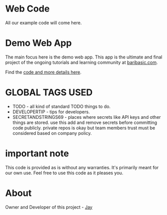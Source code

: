 # Web Code 

All our example code will come here. 

# Demo Web App

The main focus here is the demo web app. This app is the ultimate and final project of the ongoing tutorials and learning community at [baribasic.com](https://baribasic.com/).

Find the [code and more details here](BariBasicsProgrammingWebApp). 

# GLOBAL TAGS USED

* TODO - all kind of standard TODO things to do. 
* DEVELOPERTIP - tips for developers.
* SECRETANDSTRINGS69 - places where secrets like API keys and other things are stored. use this add and remove secrets before committing code publicly. private repos is okay but team members trust must be considered based on company policy. 

# important note 

This code is provided as is without any warranties. It's primarily meant for our own use. Feel free to use this code as it pleases you.

# About

Owner and Developer of this project - [Jay](http://thechalakas.com)